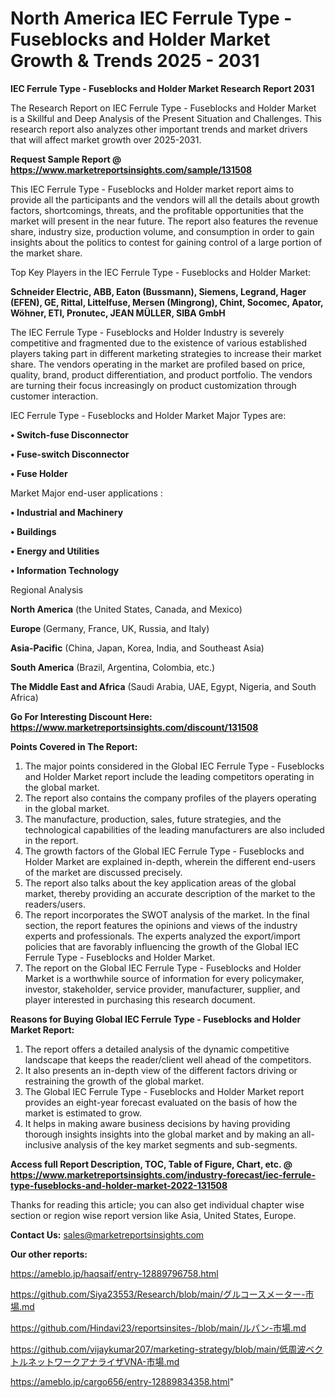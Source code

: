 # North America IEC Ferrule Type - Fuseblocks and Holder Market Growth & Trends 2025 - 2031

<strong>IEC Ferrule Type - Fuseblocks and Holder Market Research Report 2031</strong>

The Research Report on IEC Ferrule Type - Fuseblocks and Holder Market is a Skillful and Deep Analysis of the Present Situation and Challenges. This research report also analyzes other important trends and market drivers that will affect market growth over 2025-2031.

<strong>Request Sample Report @ <a href=https://www.marketreportsinsights.com/sample/131508>https://www.marketreportsinsights.com/sample/131508</a></strong>

This IEC Ferrule Type - Fuseblocks and Holder market report aims to provide all the participants and the vendors will all the details about growth factors, shortcomings, threats, and the profitable opportunities that the market will present in the near future. The report also features the revenue share, industry size, production volume, and consumption in order to gain insights about the politics to contest for gaining control of a large portion of the market share.

Top Key Players in the IEC Ferrule Type - Fuseblocks and Holder Market:

<strong>Schneider Electric, ABB, Eaton (Bussmann), Siemens, Legrand, Hager (EFEN), GE, Rittal, Littelfuse, Mersen (Mingrong), Chint, Socomec, Apator, Wöhner, ETI, Pronutec, JEAN MÜLLER, SIBA GmbH</strong>

The IEC Ferrule Type - Fuseblocks and Holder Industry is severely competitive and fragmented due to the existence of various established players taking part in different marketing strategies to increase their market share. The vendors operating in the market are profiled based on price, quality, brand, product differentiation, and product portfolio. The vendors are turning their focus increasingly on product customization through customer interaction.

IEC Ferrule Type - Fuseblocks and Holder Market Major Types are:

<strong>• Switch-fuse Disconnector

• Fuse-switch Disconnector

• Fuse Holder</strong>

Market Major end-user applications :

<strong>• Industrial and Machinery

• Buildings

• Energy and Utilities

• Information Technology</strong>

Regional Analysis

</u><strong><b>North America</b></strong> (the United States, Canada, and Mexico)

<strong><b>Europe </b></strong>(Germany, France, UK, Russia, and Italy)

<strong><b>Asia-Pacific</b></strong> (China, Japan, Korea, India, and Southeast Asia)

<strong><b>South America</b></strong> (Brazil, Argentina, Colombia, etc.)

<strong><b>The Middle East and Africa</b></strong> (Saudi Arabia, UAE, Egypt, Nigeria, and South Africa)

<strong>Go For Interesting Discount Here: <a href=https://www.marketreportsinsights.com/discount/131508>https://www.marketreportsinsights.com/discount/131508</a></strong>

<strong>Points Covered in The Report:</strong>
<ol>
  <li>The major points considered in the Global IEC Ferrule Type - Fuseblocks and Holder Market report include the leading competitors operating in the global market.</li>
  <li>The report also contains the company profiles of the players operating in the global market.</li>
  <li>The manufacture, production, sales, future strategies, and the technological capabilities of the leading manufacturers are also included in the report.</li>
  <li>The growth factors of the Global IEC Ferrule Type - Fuseblocks and Holder Market are explained in-depth, wherein the different end-users of the market are discussed precisely.</li>
  <li>The report also talks about the key application areas of the global market, thereby providing an accurate description of the market to the readers/users.</li>
  <li>The report incorporates the SWOT analysis of the market. In the final section, the report features the opinions and views of the industry experts and professionals. The experts analyzed the export/import policies that are favorably influencing the growth of the Global IEC Ferrule Type - Fuseblocks and Holder Market.</li>
  <li>The report on the Global IEC Ferrule Type - Fuseblocks and Holder Market is a worthwhile source of information for every policymaker, investor, stakeholder, service provider, manufacturer, supplier, and player interested in purchasing this research document.</li>
</ol>
<strong>Reasons for Buying Global IEC Ferrule Type - Fuseblocks and Holder Market Report:</strong>

<ol>
  <li>The report offers a detailed analysis of the dynamic competitive landscape that keeps the reader/client well ahead of the competitors.</li>
  <li>It also presents an in-depth view of the different factors driving or restraining the growth of the global market.</li>
  <li>The Global IEC Ferrule Type - Fuseblocks and Holder Market report provides an eight-year forecast evaluated on the basis of how the market is estimated to grow.</li>
  <li>It helps in making aware business decisions by having providing thorough insights insights into the global market and by making an all-inclusive analysis of the key market segments and sub-segments.</li>
</ol>
<strong>Access full Report Description, TOC, Table of Figure, Chart, etc. @ <a href=https://www.marketreportsinsights.com/industry-forecast/iec-ferrule-type-fuseblocks-and-holder-market-2022-131508>https://www.marketreportsinsights.com/industry-forecast/iec-ferrule-type-fuseblocks-and-holder-market-2022-131508</a></strong>


Thanks for reading this article; you can also get individual chapter wise section or region wise report version like Asia, United States, Europe.

<strong>Contact Us:</strong>
sales@marketreportsinsights.com

<strong>Our other reports:</strong>

<a href=https://ameblo.jp/haqsaif/entry-12889796758.html>https://ameblo.jp/haqsaif/entry-12889796758.html</a>

<a href=https://github.com/Siya23553/Research/blob/main/グルコースメーター-市場.md>https://github.com/Siya23553/Research/blob/main/グルコースメーター-市場.md</a>

<a href=https://github.com/Hindavi23/reportsinsites-/blob/main/ルパン-市場.md>https://github.com/Hindavi23/reportsinsites-/blob/main/ルパン-市場.md</a>

<a href=https://github.com/vijaykumar207/marketing-strategy/blob/main/低周波ベクトルネットワークアナライザVNA-市場.md>https://github.com/vijaykumar207/marketing-strategy/blob/main/低周波ベクトルネットワークアナライザVNA-市場.md</a>

<a href=https://ameblo.jp/cargo656/entry-12889834358.html>https://ameblo.jp/cargo656/entry-12889834358.html</a>"
